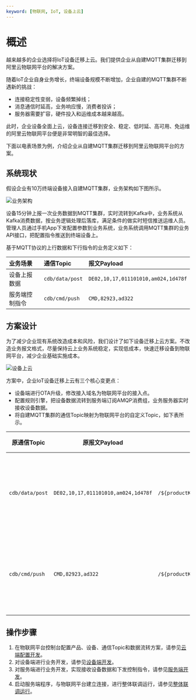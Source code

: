 ```yaml
---
keyword: [物联网, IoT, 设备上云]
---
```


# 概述

越来越多的企业选择将IoT设备迁移上云。我们提供企业从自建MQTT集群迁移到阿里云物联网平台的解决方案。

随着IoT企业自身业务增长，终端设备规模不断增加，企业自建的MQTT集群不断遇新的挑战：

-   连接稳定性变弱，设备频繁掉线；
-   消息通信时延高，业务响应慢，消费者投诉；
-   服务器需要扩容，硬件投入和运维成本越来越高。

此时，企业设备全面上云，设备连接迁移到安全、稳定、低时延、高可用、免运维的阿里云物联网平台便是非常明智的最佳选择。

下面以电表场景为例，介绍企业从自建MQTT集群迁移到阿里云物联网平台的方案。

## 系统现状

假设企业有10万终端设备接入自建MQTT集群，业务架构如下图所示。

![业务架构](https://static-aliyun-doc.oss-cn-hangzhou.aliyuncs.com/assets/img/zh-CN/9535367951/p113253.png)

设备15分钟上报一次业务数据到MQTT集群，实时流转到Kafka中，业务系统从Kafka消费数据，按业务逻辑处理后落库，满足条件的做实时短信推送运维人员。管理人员通过手机App下发配置参数到业务系统，业务系统调用MQTT集群的业务API接口，把配置指令推送到终端设备上。

基于MQTT协议的上行数据和下行指令的业务定义如下：

|业务场景|通信Topic|报文Payload|
|:---|:------|:--------|
|设备上报数据|`cdb/data/post`|`DE02,10,17,011101010,am024,1d478f`|
|服务端控制指令|`cdb/cmd/push`|`CMD,82923,ad322`|

## 方案设计

为了减少企业现有系统改造成本和风险，我们设计了如下设备迁移上云方案。不改造业务报文格式，尽量保持云上业务系统稳定，实现低成本，快速迁移设备到物联网平台，减少企业基础实施成本。

![设备上云](https://static-aliyun-doc.oss-cn-hangzhou.aliyuncs.com/assets/img/zh-CN/9535367951/p101641.png)

方案中，企业IoT设备迁移上云有三个核心变更点：

-   设备端进行OTA升级，修改接入域名为物联网平台的接入点。
-   配置规则引擎，把设备数据流转到服务端订阅AMQP消费组，业务服务器实时接收设备数据。
-   将自建MQTT集群的通信Topic映射为物联网平台的自定义Topic，如下表所示。

|原通信Topic|原报文Payload|迁移后的自定义Topic|迁移后的Payload|权限|描述|
|--------|----------|------------|-----------|--|--|
|`cdb/data/post`|`DE02,10,17,011101010,am024,1d478f`|`/${productKey}/${deviceName}/user/data/up`|格式不变，仍为`DE02,10,17,011101010,am024,1d478f`|发布|设备向云端上报数据|
|`cdb/cmd/push`|`CMD,82923,ad322`|`/${productKey}/${deviceName}/user/cmd/down`|格式不变，仍为`CMD,82923,ad322`|订阅|云端向设备下发指令|

## 操作步骤

1.  在物联网平台控制台配置产品、设备、通信Topic和数据流转方案，请参见[云端配置开发](/cn.zh-CN/设备迁移上云解决方案/云端配置开发.md)。
2.  对设备端进行业务开发，请参见[设备端开发](/cn.zh-CN/设备迁移上云解决方案/设备端开发.md)。
3.  对服务端进行业务开发，实现接收设备数据和下发控制指令，请参见[服务端开发](/cn.zh-CN/设备迁移上云解决方案/服务端开发.md)。
4.  启动服务端程序，与物联网平台建立连接，进行整体联调运行，请参见[整体联调运行](/cn.zh-CN/设备迁移上云解决方案/整体联调运行.md)。

